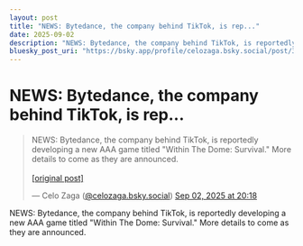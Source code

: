 ```yaml
---
layout: post
title: "NEWS: Bytedance, the company behind TikTok, is rep..."
date: 2025-09-02
description: "NEWS: Bytedance, the company behind TikTok, is reportedly developing a new AAA game titled \"Within The Dome: Survival.\" More details to come as they a..."
bluesky_post_uri: "https://bsky.app/profile/celozaga.bsky.social/post/3lxuwt3asbn2y"
---
```


<h1 class="bluesky-post-title">NEWS: Bytedance, the company behind TikTok, is rep...</h1>

<blockquote class="bluesky-embed" data-bluesky-uri="at://did:plc:lmh6rennptq77inaztnovw4b/app.bsky.feed.post/3lxuwt3asbn2y" data-bluesky-embed-color-mode="system">
<p lang="">NEWS: Bytedance, the company behind TikTok, is reportedly developing a new AAA game titled "Within The Dome: Survival." More details to come as they are announced.<br><br><a href="https://bsky.app/profile/celozaga.bsky.social/post/3lxuwt3asbn2y">[original post]</a></p>
&mdash; Celo Zaga (<a href="https://bsky.app/profile/did:plc:lmh6rennptq77inaztnovw4b?ref_src=embed">@celozaga.bsky.social</a>) <a href="https://bsky.app/profile/celozaga.bsky.social/post/3lxuwt3asbn2y?ref_src=embed">Sep 02, 2025 at 20:18</a>
</blockquote>
<script async src="https://embed.bsky.app/static/embed.js" charset="utf-8"></script>

<p class="bluesky-post-description">NEWS: Bytedance, the company behind TikTok, is reportedly developing a new AAA game titled "Within The Dome: Survival." More details to come as they are announced.</p>
